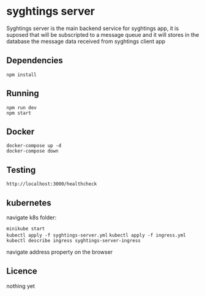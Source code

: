 # syghtings server

Syghtings server is the main backend service for syghtings app, it is suposed that will be subscripted to a message queue and it will stores in the database the message data received from syghtings client app 

## Dependencies

`npm install`

## Running

`npm run dev`<br>
`npm start`

## Docker

`docker-compose up -d` <br>
`docker-compose down`

## Testing

`http://localhost:3000/healthcheck`


## kubernetes

navigate k8s folder:

`minikube start` <br>
`kubectl apply -f syghtings-server.yml`
`kubectl apply -f ingress.yml`
`kubectl describe ingress syghtings-server-ingress`

navigate address property on the browser
## Licence

nothing yet